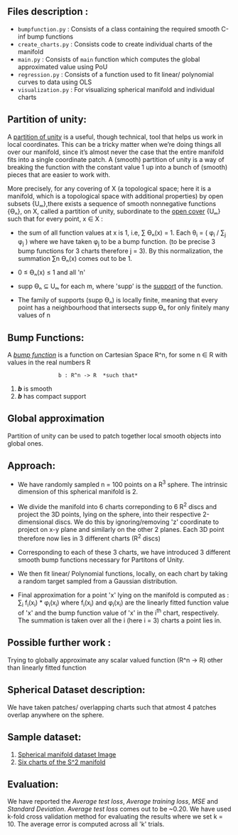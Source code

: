 ## Files description :

- `bumpfunction.py`  : Consists of a class containing the required smooth C-inf bump functions
- `create_charts.py` : Consists code to create individual charts of the manifold
- `main.py` 		 : Consists of `main` function which computes the global approximated value using PoU
- `regression.py` 	 : Consists of a function used to fit linear/ polynomial curves to data using OLS
- `visualization.py` : For visualizing spherical manifold and individual charts

## Partition of unity:

A [partition of unity](https://en.wikipedia.org/wiki/Partition_of_unity) is a useful, though technical, tool that helps us work in local coordinates. This can be a tricky matter when we’re doing things all over our manifold, since it’s almost never the case that the entire manifold fits into a single coordinate patch. A (smooth) partition of unity is a way of breaking the function with the constant value 1 up into a bunch of (smooth) pieces that are easier to work with.

More precisely, for any covering of X (a topological space; here it is a manifold, which is a topological space with additional properties) by open subsets {Uₘ},there exists a sequence of smooth nonnegative functions {ϴₙ}, on X, called a partition of unity, subordinate to the [open cover](https://en.wikipedia.org/wiki/Cover_(topology)#Cover_in_topology) {Uₘ} such that for every point, x ∈ X :
<sub></sub>
- the sum of all function values at x is 1, i.e, ∑ ϴₙ(x) = 1. Each θ<sub>i</sub> = ( φ<sub>i</sub> / ∑<sub>j</sub> φ<sub>j</sub> ) where we have taken φ<sub>j</sub> to be a bump function. (to be precise 3 bump functions for 3 charts therefore j = 3). By this normalization, the summation ∑n ϴₙ(x) comes out to be 1.

- 0 ≤ ϴₙ(x) ≤ 1 and all 'n'

- supp ϴₙ ⊆ Uₘ for each m, where 'supp' is the [support](https://en.wikipedia.org/wiki/Support_(mathematics)) of the function.

- The family of supports (supp ϴₙ) is locally finite, meaning that every point has a neighbourhood that intersects supp ϴₙ for only finitely many values of n

## Bump Functions:

A [*bump function*](https://en.wikipedia.org/wiki/Bump_function) is a function on Cartesian Space R^n, for some n ∈ R with values in the real numbers R

					b : R^n -> R  *such that*

1) **_b_** is smooth
2) **_b_** has compact support
 
## Global approximation

Partition of unity can be used to patch together local smooth objects into global ones.

## Approach:
- We have randomly sampled n = 100 points on a R<sup>3</sup> sphere. The intrinsic dimension of this spherical manifold is 2.

- We divide the manifold into 6 charts correponding to 6 R<sup>2</sup> discs and project the 3D points, lying on the sphere, into their respective 2-dimensional discs. We do this by ignoring/removing 'z' coordinate to project on x-y plane and similarly on the other 2 planes. Each 3D point therefore now lies in 3 different charts (R<sup>2</sup> discs)

- Corresponding to each of these 3 charts, we have introduced 3 different smooth bump functions necessary for Partitons of Unity.

- We then fit linear/ Polynomial functions, locally, on each chart by taking a random target sampled from a Gaussian distribution. 

- Final approximation for a point 'x' lying on the manifold is computed as : ∑<sub>i</sub> f<sub>i</sub>(x<sub>i</sub>) * φ<sub>i</sub>(x<sub>i</sub>) where f<sub>i</sub>(x<sub>i</sub>) and φ<sub>i</sub>(x<sub>i</sub>) are the linearly fitted function value of 'x' and the bump function value of 'x' in the i<sup>th</sup> chart, respectively. The summation is taken over all the i (here i = 3) charts a point lies in.    

## Possible further work : 

Trying to globally approximate any scalar valued function (R^n -> R) other than linearly fitted function

## Spherical Dataset description:

We have taken patches/ overlapping charts such that atmost 4 patches overlap anywhere on the sphere.

## Sample dataset:

1. [Spherical manifold dataset Image](images/sphere_manifold.png)
2. [Six charts of the S^2 manifold](images/charts.png)

## Evaluation:
We have reported the *Average test loss*, *Average training loss*, *MSE* and *Standard Deviation*. *Average test loss* comes out to be ~0.20. We have used k-fold cross validation method for evaluating the results where we set k = 10. The average error is computed across all 'k' trials.
